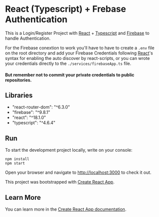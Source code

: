 # React (Typescript) + Frebase Authentication

This is a Login/Register Project with [React](https://en.reactjs.org/) + [Typescript](https://www.typescriptlang.org/) and [Firebase](https://firebase.google.com/) to handle Authentication.

For the Firebase conextion to work you'll have to have to create a `.env` file on the root directory and add your Firebase Credentials following [React](https://en.reactjs.org/)'s syntax for enabling the auto discover by react-scripts, or you can wrote your credentials directly to the `./services/firebaseApp.ts` file.

#### But remember not to commit your private credentials to public repositories.

## Libraries

- "react-router-dom": "^6.3.0"
- "firebase": "^9.8.1"
- "react": "^18.1.0"
- "typescript": "^4.6.4"

## Run

To start the development project locally, write on your console:
```
npm install
npm start
```

Open your browser and navigate to [http://localhost:3000](http://localhost:3000) to check it out.

This project was bootstrapped with [Create React App](https://github.com/facebook/create-react-app).
## Learn More

You can learn more in the [Create React App documentation](https://facebook.github.io/create-react-app/docs/getting-started).
